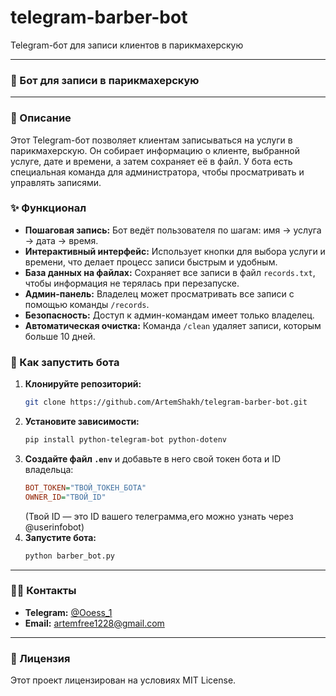 # telegram-barber-bot
Telegram-бот для записи клиентов в парикмахерскую

-----

### 💈 Бот для записи в парикмахерскую

-----

### 📝 Описание

Этот Telegram-бот позволяет клиентам записываться на услуги в парикмахерскую. Он собирает информацию о клиенте, выбранной услуге, дате и времени, а затем сохраняет её в файл. У бота есть специальная команда для администратора, чтобы просматривать и управлять записями.

### ✨ Функционал

  * **Пошаговая запись:** Бот ведёт пользователя по шагам: имя -\> услуга -\> дата -\> время.
  * **Интерактивный интерфейс:** Использует кнопки для выбора услуги и времени, что делает процесс записи быстрым и удобным.
  * **База данных на файлах:** Сохраняет все записи в файл `records.txt`, чтобы информация не терялась при перезапуске.
  * **Админ-панель:** Владелец может просматривать все записи с помощью команды `/records`.
  * **Безопасность:** Доступ к админ-командам имеет только владелец.
  * **Автоматическая очистка:** Команда `/clean` удаляет записи, которым больше 10 дней.

### 🚀 Как запустить бота

1.  **Клонируйте репозиторий:**
    ```bash
    git clone https://github.com/ArtemShakh/telegram-barber-bot.git
    ```
2.  **Установите зависимости:**
    ```bash
    pip install python-telegram-bot python-dotenv
    ```
3.  **Создайте файл `.env`** и добавьте в него свой токен бота и ID владельца:
    ```ini
    BOT_TOKEN="ТВОЙ_ТОКЕН_БОТА"
    OWNER_ID="ТВОЙ_ID"
    ```
    (Твой ID — это ID вашего телеграмма,его можно узнать через @userinfobot)
4.  **Запустите бота:**
    ```bash
    python barber_bot.py
    ```

-----

### 👨‍💻 Контакты

  * **Telegram:** [@Ooess\_1](https://www.google.com/search?q=https://t.me/Ooess_1)
  * **Email:** [artemfree1228@gmail.com](mailto:artemfree1228@gmail.com)

-----

### 📄 Лицензия

Этот проект лицензирован на условиях MIT License.
